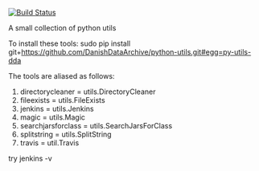 [![Build Status](https://travis-ci.org/DanishDataArchive/python-utils.png?branch=master)](https://travis-ci.org/DanishDataArchive/python-utils)

A small collection of python utils

To install these tools: sudo pip install git+https://github.com/DanishDataArchive/python-utils.git#egg=py-utils-dda

The tools are aliased as follows:

1. directorycleaner = utils.DirectoryCleaner
2. fileexists = utils.FileExists
3. jenkins = utils.Jenkins
4. magic = utils.Magic
5. searchjarsforclass = utils.SearchJarsForClass
6. splitstring = utils.SplitString
7. travis = util.Travis

try jenkins -v
